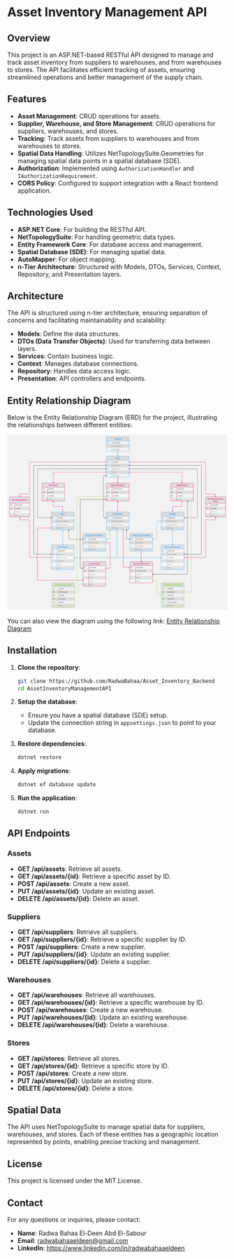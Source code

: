 # Asset Inventory Management API

## Overview

This project is an ASP.NET-based RESTful API designed to manage and track asset inventory from suppliers to warehouses, and from warehouses to stores. The API facilitates efficient tracking of assets, ensuring streamlined operations and better management of the supply chain.

## Features

- **Asset Management**: CRUD operations for assets.
- **Supplier, Warehouse, and Store Management**: CRUD operations for suppliers, warehouses, and stores.
- **Tracking**: Track assets from suppliers to warehouses and from warehouses to stores.
- **Spatial Data Handling**: Utilizes NetTopologySuite.Geometries for managing spatial data points in a spatial database (SDE).
- **Authorization**: Implemented using `AuthorizationHandler` and `IAuthorizationRequirement`.
- **CORS Policy**: Configured to support integration with a React frontend application.

## Technologies Used

- **ASP.NET Core**: For building the RESTful API.
- **NetTopologySuite**: For handling geometric data types.
- **Entity Framework Core**: For database access and management.
- **Spatial Database (SDE)**: For managing spatial data.
- **AutoMapper**: For object mapping.
- **n-Tier Architecture**: Structured with Models, DTOs, Services, Context, Repository, and Presentation layers.

## Architecture

The API is structured using n-tier architecture, ensuring separation of concerns and facilitating maintainability and scalability:

- **Models**: Define the data structures.
- **DTOs (Data Transfer Objects)**: Used for transferring data between layers.
- **Services**: Contain business logic.
- **Context**: Manages database connections.
- **Repository**: Handles data access logic.
- **Presentation**: API controllers and endpoints.

## Entity Relationship Diagram

Below is the Entity Relationship Diagram (ERD) for the project, illustrating the relationships between different entities:

![Entity Relationship Diagram](./Media/Entity%20Relationship%20Diagram.jpg)

You can also view the diagram using the following link: [Entity Relationship Diagram](https://miro.com/welcomeonboard/NlhVSGpOTko5Nm4zRGpVWUx0TFdKQkVwZms5T3BCNWppQmM1MGl1UFdKdmlJYmlaSGNHU1JWVkJ1eVNHWHRkbHwzNDU4NzY0NTkyNDI1MjQ0MTQ3fDI=?share_link_id=628443707809)

## Installation

1. **Clone the repository**:

   ```sh
   git clone https://github.com/RadwaBahaa/Asset_Inventory_Backend
   cd AssetInventoryManagementAPI
   ```

2. **Setup the database**:

   - Ensure you have a spatial database (SDE) setup.
   - Update the connection string in `appsettings.json` to point to your database.

3. **Restore dependencies**:

   ```sh
   dotnet restore
   ```

4. **Apply migrations**:

   ```sh
   dotnet ef database update
   ```

5. **Run the application**:
   ```sh
   dotnet run
   ```

## API Endpoints

### Assets

- **GET /api/assets**: Retrieve all assets.
- **GET /api/assets/{id}**: Retrieve a specific asset by ID.
- **POST /api/assets**: Create a new asset.
- **PUT /api/assets/{id}**: Update an existing asset.
- **DELETE /api/assets/{id}**: Delete an asset.

### Suppliers

- **GET /api/suppliers**: Retrieve all suppliers.
- **GET /api/suppliers/{id}**: Retrieve a specific supplier by ID.
- **POST /api/suppliers**: Create a new supplier.
- **PUT /api/suppliers/{id}**: Update an existing supplier.
- **DELETE /api/suppliers/{id}**: Delete a supplier.

### Warehouses

- **GET /api/warehouses**: Retrieve all warehouses.
- **GET /api/warehouses/{id}**: Retrieve a specific warehouse by ID.
- **POST /api/warehouses**: Create a new warehouse.
- **PUT /api/warehouses/{id}**: Update an existing warehouse.
- **DELETE /api/warehouses/{id}**: Delete a warehouse.

### Stores

- **GET /api/stores**: Retrieve all stores.
- **GET /api/stores/{id}**: Retrieve a specific store by ID.
- **POST /api/stores**: Create a new store.
- **PUT /api/stores/{id}**: Update an existing store.
- **DELETE /api/stores/{id}**: Delete a store.

## Spatial Data

The API uses NetTopologySuite to manage spatial data for suppliers, warehouses, and stores. Each of these entities has a geographic location represented by points, enabling precise tracking and management.

## License

This project is licensed under the MIT License.

## Contact

For any questions or inquiries, please contact:

- **Name**: Radwa Bahaa El-Deen Abd El-Sabour
- **Email**: radwabahaaeldeen@gmail.com
- **LinkedIn**: https://www.linkedin.com/in/radwabahaaeldeen
